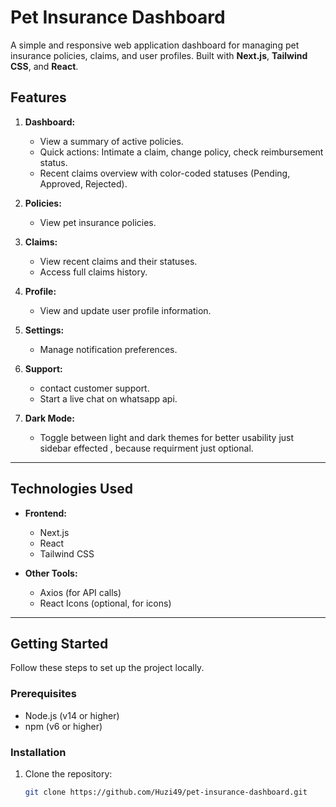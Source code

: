 # Pet Insurance Dashboard

A simple and responsive web application dashboard for managing pet insurance policies, claims, and user profiles. Built with **Next.js**, **Tailwind CSS**, and **React**.


## Features

1. **Dashboard:**
   - View a summary of active policies.
   - Quick actions: Intimate a claim, change policy, check reimbursement status.
   - Recent claims overview with color-coded statuses (Pending, Approved, Rejected).

2. **Policies:**
   - View pet insurance policies.

3. **Claims:**
   - View recent claims and their statuses.
   - Access full claims history.

4. **Profile:**
   - View and update user profile information.

5. **Settings:**
   - Manage notification preferences.

6. **Support:**
    - contact customer support.
   - Start a live chat on whatsapp api.

7. **Dark Mode:**
   - Toggle between light and dark themes for better usability just sidebar effected , because requirment just optional.

---

## Technologies Used

- **Frontend:**
  - Next.js
  - React
  - Tailwind CSS

- **Other Tools:**
  - Axios (for API calls)
  - React Icons (optional, for icons)

---

## Getting Started

Follow these steps to set up the project locally.

### Prerequisites

- Node.js (v14 or higher)
- npm (v6 or higher)

### Installation

1. Clone the repository:
   ```bash
   git clone https://github.com/Huzi49/pet-insurance-dashboard.git